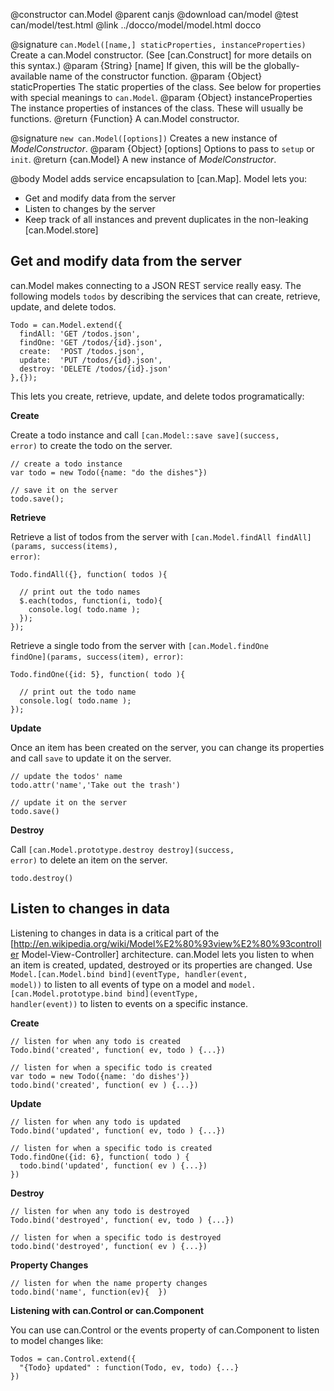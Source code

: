 @constructor can.Model
@parent canjs
@download can/model
@test can/model/test.html
@link ../docco/model/model.html docco

@signature `can.Model([name,] staticProperties, instanceProperties)`
Create a can.Model constructor. (See [can.Construct] for more details on this syntax.)
@param {String} [name] If given, this will be the globally-available name of the constructor function.
@param {Object} staticProperties The static properties of the class. See below for properties with
special meanings to `can.Model`.
@param {Object} instanceProperties The instance properties of instances of the class. These will usually
be functions.
@return {Function} A can.Model constructor.

@signature `new can.Model([options])`
Creates a new instance of _ModelConstructor_.
@param {Object} [options] Options to pass to `setup` or `init`.
@return {can.Model} A new instance of _ModelConstructor_.

@body
Model adds service encapsulation to [can.Map].  Model lets you:

 - Get and modify data from the server
 - Listen to changes by the server
 - Keep track of all instances and prevent duplicates in the non-leaking [can.Model.store]
 
## Get and modify data from the server

can.Model makes connecting to a JSON REST service 
really easy.  The following models `todos` by
describing the services that can create, retrieve,
update, and delete todos. 

```
Todo = can.Model.extend({
  findAll: 'GET /todos.json',
  findOne: 'GET /todos/{id}.json',
  create:  'POST /todos.json',
  update:  'PUT /todos/{id}.json',
  destroy: 'DELETE /todos/{id}.json' 
},{});
```

This lets you create, retrieve, update, and delete
todos programatically:

__Create__

Create a todo instance and 
call <code>[can.Model::save save]\(success, error\)</code>
to create the todo on the server.
    
```
// create a todo instance
var todo = new Todo({name: "do the dishes"})

// save it on the server
todo.save();
```

__Retrieve__

Retrieve a list of todos from the server with
<code>[can.Model.findAll findAll]\(params, success(items), error\)</code>: 
    
```
Todo.findAll({}, function( todos ){

  // print out the todo names
  $.each(todos, function(i, todo){
    console.log( todo.name );
  });
});
```

Retrieve a single todo from the server with
<code>[can.Model.findOne findOne]\(params, success(item), error\)</code>:

```
Todo.findOne({id: 5}, function( todo ){

  // print out the todo name
  console.log( todo.name );
});
```

__Update__

Once an item has been created on the server,
you can change its properties and call
<code>save</code> to update it on the server.

```
// update the todos' name
todo.attr('name','Take out the trash')
  
// update it on the server
todo.save()
```

__Destroy__

Call <code>[can.Model.prototype.destroy destroy]\(success, error\)</code>
to delete an item on the server.

    todo.destroy()

## Listen to changes in data

Listening to changes in data is a critical part of 
the [http://en.wikipedia.org/wiki/Model%E2%80%93view%E2%80%93controller Model-View-Controller]
architecture.  can.Model lets you listen to when an item is created, updated, destroyed
or its properties are changed. Use 
<code>Model.[can.Model.bind bind]\(eventType, handler(event, model)\)</code>
to listen to all events of type on a model and
<code>model.[can.Model.prototype.bind bind]\(eventType, handler(event)\)</code>
to listen to events on a specific instance.

__Create__

```
// listen for when any todo is created
Todo.bind('created', function( ev, todo ) {...})

// listen for when a specific todo is created
var todo = new Todo({name: 'do dishes'})
todo.bind('created', function( ev ) {...})
```
  
__Update__

```
// listen for when any todo is updated
Todo.bind('updated', function( ev, todo ) {...})

// listen for when a specific todo is created
Todo.findOne({id: 6}, function( todo ) {
  todo.bind('updated', function( ev ) {...})
})
```

__Destroy__

```
// listen for when any todo is destroyed
Todo.bind('destroyed', function( ev, todo ) {...})

// listen for when a specific todo is destroyed
todo.bind('destroyed', function( ev ) {...})
```

__Property Changes__

```
// listen for when the name property changes
todo.bind('name', function(ev){  })
```

__Listening with can.Control or can.Component__

You can use can.Control or the events property of can.Component to listen to model changes like:

```
Todos = can.Control.extend({
  "{Todo} updated" : function(Todo, ev, todo) {...}
})
```

